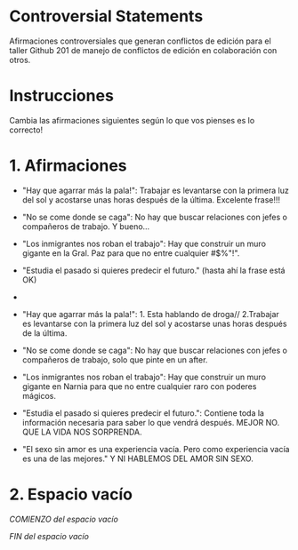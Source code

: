 Controversial Statements
===

Afirmaciones controversiales que generan conflictos de edición para el taller Github 201 de manejo de conflictos de edición en colaboración con otros.

# Instrucciones

Cambia las afirmaciones siguientes según lo que vos pienses es lo correcto!

# 1. Afirmaciones


* "Hay que agarrar más la pala!": Trabajar es levantarse con la primera luz del sol y acostarse unas horas después de la última. Excelente frase!!!
* "No se come donde se caga": No hay que buscar relaciones con jefes o compañeros de trabajo. Y bueno...
* "Los inmigrantes nos roban el trabajo": Hay que construir un muro gigante en la Gral. Paz para que no entre cualquier #$$%$%"!".
* "Estudia el pasado si quieres predecir el futuro." (hasta ahí la frase está OK)
* 

* "Hay que agarrar más la pala!": 1. Esta hablando de droga// 2.Trabajar es levantarse con la primera luz del sol y acostarse unas horas después de la última.
* "No se come donde se caga": No hay que buscar relaciones con jefes o compañeros de trabajo, solo que pinte en un after.
* "Los inmigrantes nos roban el trabajo": Hay que construir un muro gigante en Narnia para que no entre cualquier raro con poderes mágicos.
* "Estudia el pasado si quieres predecir el futuro.": Contiene toda la información necesaria para saber lo que vendrá después. MEJOR NO. QUE LA VIDA NOS SORPRENDA.
* "El sexo sin amor es una experiencia vacía. Pero como experiencia vacía es una de las mejores." Y NI HABLEMOS DEL AMOR SIN SEXO.



# 2. Espacio vacío

*COMIENZO del espacio vacío*

*FIN del espacio vacío*

